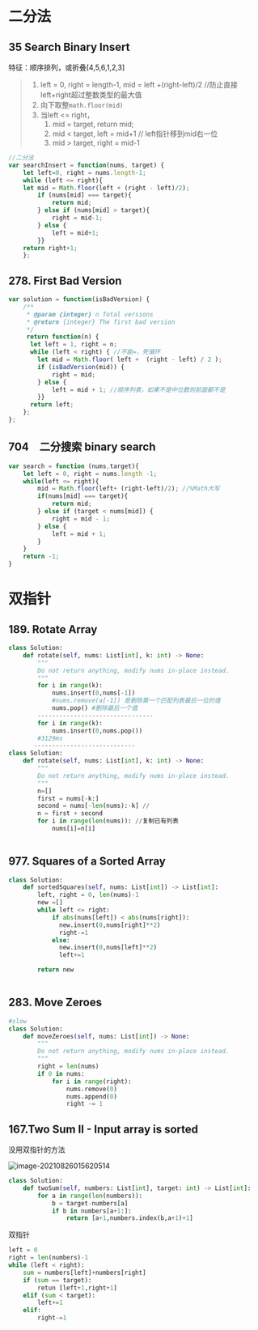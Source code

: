 # 二分法

## 35 Search Binary Insert

特征：顺序排列，或折叠[4,5,6,1,2,3]

> 1. left = 0, right = length-1, 
>    mid = left +(right-left)/2 //防止直接left+right超过整数类型的最大值
> 2. 向下取整`math.floor(mid)`
> 3. 当left <= right，
>    1. mid = target, return mid;
>    2. mid < target, left = mid+1 // left指针移到mid右一位
>    3. mid > target, right = mid-1

``` js
//二分法
var searchInsert = function(nums, target) {
    let left=0, right = nums.length-1;
    while (left <= right){
    let mid = Math.floor(left + (right - left)/2);
        if (nums[mid] === target){
            return mid;
        } else if (nums[mid] > target){
            right = mid-1;
        } else {
            left = mid+1;
        }}
    return right+1;
    };
```



## 278. First Bad Version

```js
var solution = function(isBadVersion) {
    /**
     * @param {integer} n Total versions
     * @return {integer} The first bad version
     */
     return function(n) {
      let left = 1, right = n;
      while (left < right) { //不能=，死循环
        let mid = Math.floor( left +  (right - left) / 2 );
        if (isBadVersion(mid)) {
            right = mid;
        } else {
            left = mid + 1; //顺序列表，如果不是中位数则前面都不是
        }}
      return left;
    };
};

```





## 704　二分搜索 binary search

```js
var search = function (nums,target){
    let left = 0, right = nums.length -1;
    while(left <= right){
        mid = Math.floor(left+ (right-left)/2); //%Math大写
        if(nums[mid] === target){
            return mid;
        } else if (target < nums[mid]) {
            right = mid - 1;
        } else {
            left = mid + 1;
        }
    }
    return -1;
}
```



# 双指针

## 189. Rotate Array

```python
class Solution:
    def rotate(self, nums: List[int], k: int) -> None:
        """
        Do not return anything, modify nums in-place instead.
        """
        for i in range(k):
            nums.insert(0,nums[-1])
            #nums.remove(a[-1]) 是删除第一个匹配列表最后一位的值
            nums.pop() #删除最后一个值
        --------------------------------
        for i in range(k):
            nums.insert(0,nums.pop()) 
        #3129ms
       ----------------------------
class Solution:
    def rotate(self, nums: List[int], k: int) -> None:
        """
        Do not return anything, modify nums in-place instead.
        """
        n=[]
        first = nums[-k:]
        second = nums[-len(nums):-k] //
        n = first + second
        for i in range(len(nums)): //复制已有列表
            nums[i]=n[i]
    
```



## 977. Squares of a Sorted Array

```python
class Solution:
    def sortedSquares(self, nums: List[int]) -> List[int]:
        left, right = 0, len(nums)-1
        new =[]
        while left <= right:
            if abs(nums[left]) < abs(nums[right]):
              new.insert(0,nums[right]**2)
              right-=1           
            else:
              new.insert(0,nums[left]**2)
              left+=1

        return new
        
```



## 283. Move Zeroes

```python
#slow
class Solution:
    def moveZeroes(self, nums: List[int]) -> None:
        """
        Do not return anything, modify nums in-place instead.
        """
        right = len(nums)
        if 0 in nums:
            for i in range(right):
                nums.remove(0)
                nums.append(0)
                right -= 1
```

## 167.Two Sum II - Input array is sorted

没用双指针的方法

![image-20210826015620514](C:\Users\User\AppData\Roaming\Typora\typora-user-images\image-20210826015620514.png)

```python
class Solution:
    def twoSum(self, numbers: List[int], target: int) -> List[int]:
        for a in range(len(numbers)):
            b = target-numbers[a]
            if b in numbers[a+1:]:
                return [a+1,numbers.index(b,a+1)+1]

```

双指针

```python
left = 0
right = len(numbers)-1
while (left < right):
    sum = numbers[left]+numbers[right]
    if (sum == target):
        retun [left+1,right+1]
    elif (sum < target):
        left+=1
    elif:
        right-=1
```

